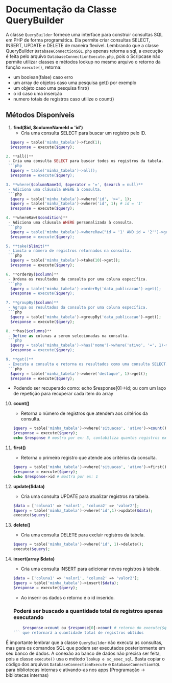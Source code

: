 # Documentação da Classe QueryBuilder

A classe `QueryBuilder` fornece uma interface para construir consultas SQL em PHP de forma programática. Ela permite criar consultas SELECT, INSERT, UPDATE e DELETE de maneira flexível.
Lembrando que a classe QueryBuilder `DatabaseConnectionSQL.php` apenas retorna a sql, a execução é feita pelo arquivo `DatabaseConnectionExecute.php`, pois o Scripcase não permite utilizar classes e métodos lookup no mesmo arquivo
o retorno da função `execute()`, retorna: 
- um boolean(false) caso erro
- um array de objetos caso uma pesquisa get() por exemplo
- um objeto caso uma pesquisa first()
- o id caso uma inserção
- numero totais de registros caso utilize o count()

## Métodos Disponíveis

1. **find($id, $columnNameId = 'id')**
   - Cria uma consulta SELECT para buscar um registro pelo ID.
  ```php
    $query = table('minha_tabela')->find(1);
    $response = execute($query);

2. **all()**
   - Cria uma consulta SELECT para buscar todos os registros da tabela.
   ```php
    $query = table('minha_tabela')->all();
    $response = execute($query);

3. **where($columnNameId, $operator = '=', $search = null)**
   - Adiciona uma cláusula WHERE à consulta.
   ```php
    $query = table('minha_tabela')->where('id', '>=', 1);
    $query = table('minha_tabela')->where('id', 1); # id = '1'
    $response = execute($query);

4. **whereRaw($condition)**
   - Adiciona uma cláusula WHERE personalizada à consulta.
   ```php
    $query = table('minha_tabela')->whereRaw("id = '1' AND id = '2'")->get();
    $response = execute($query);

5. **take($limit)**
   - Limita o número de registros retornados na consulta.
   ```php
    $query = table('minha_tabela')->take(10)->get();
    $response = execute($query);

6. **orderBy($column)**
   - Ordena os resultados da consulta por uma coluna específica.
   ```php
    $query = table('minha_tabela')->orderBy('data_publicacao')->get();
    $response = execute($query);

7. **groupBy($column)**
   - Agrupa os resultados da consulta por uma coluna específica.
   ```php
    $query = table('minha_tabela')->groupBy('data_publicacao')->get();
    $response = execute($query);

8. **has($columns)**
   - Define as colunas a serem selecionadas na consulta.
   ```php
    $query = table('minha_tabela')->has('nome')->where('ativo', '=', 1)->get();
    $response = execute($query);

9. **get()**
   - Executa a consulta e retorna os resultados como uma consulta SELECT.
   ```php
    $query = table('minha_tabela')->where('destaque', 1)->get();
    $response = execute($query);
  ```
  - Podendo ser recuperado como:
  echo $response[0]->id;
  ou com um laço de repetição para recuperar cada item do array

10. **count()**
    - Retorna o número de registros que atendem aos critérios da consulta.
    ```php
    $query = table('minha_tabela')->where('situacao', 'ativo')->count();
    $response = execute($query);
    echo $response # mostra por ex: 5, contabiliza quantos registros existem com a situacao ativa

11. **first()**
    - Retorna o primeiro registro que atende aos critérios da consulta.
    ```php
    $query = table('minha_tabela')->where('situacao', 'ativo')->first();
    $response = execute($query);
    echo $response->id # mostra por ex: 1

12. **update($data)**
    - Cria uma consulta UPDATE para atualizar registros na tabela.
    ```php
    $data = ['coluna1' => 'valor1', 'coluna2' => 'valor2'];
    $query = table('minha_tabela')->where('id',1)->update($data);
    execute($query);

13. **delete()**
    - Cria uma consulta DELETE para excluir registros da tabela.
    ```php
    $query = table('minha_tabela')->where('id', 1)->delete();
    execute($query);

14. **insert(array $data)**
    - Cria uma consulta INSERT para adicionar novos registros à tabela.
    ```php
    $data = ['coluna1' => 'valor1', 'coluna2' => 'valor2'];
    $query = table('minha_tabela')->insert($data);
    $response = execute($query);
    ```
    - Ao inserir os dados o retorno é o id inserido.

    ### Poderá ser buscado a quantidade total de registros apenas executando 
    ```php
        $response->count ou $response[0]->count # retorno do execute($query)
    ``` que retornará a quantidade total de registros obtidos

É importante lembrar que a classe `QueryBuilder` não executa as consultas, mas gera os comandos SQL que podem ser executados posteriormente em seu banco de dados.
A conexão ao banco de dados não precisa ser feita, pois a classe `execute()` usa o método `lookup e sc_exec_sql`.
Basta copiar o código dos arquivos `DatabaseConnectionExecute` e `DatabaseConnectionSQL` para bibliotecas internas e ativando-as nos apps (Programação -> bibliotecas internas)

